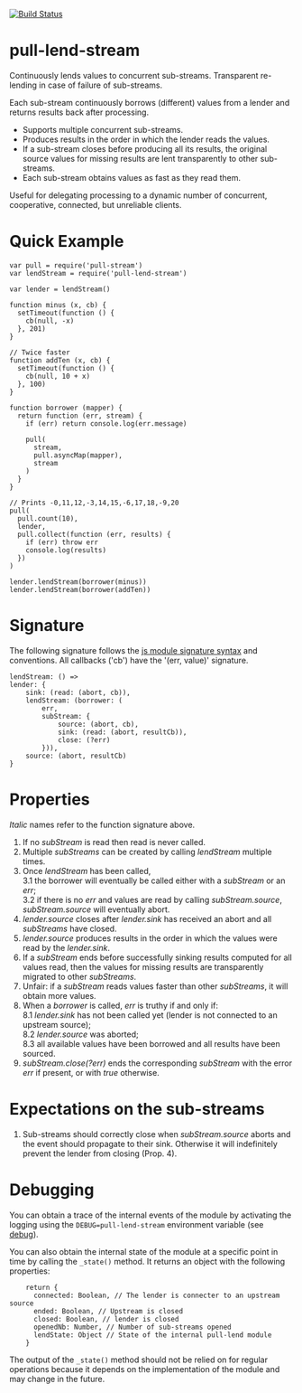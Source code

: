 [![Build Status](https://travis-ci.org/elavoie/pull-lend-stream.svg?branch=master)](https://travis-ci.org/elavoie/pull-lend-stream)

# pull-lend-stream

Continuously lends values to concurrent sub-streams. Transparent re-lending in case of failure of sub-streams.

Each sub-stream continuously borrows (different) values from a lender and returns results back after processing.

* Supports multiple concurrent sub-streams.
* Produces results in the order in which the lender reads the values.
* If a sub-stream closes before producing all its results, the original source
  values for missing results are lent transparently to other sub-streams.
* Each sub-stream obtains values as fast as they read them.

Useful for delegating processing to a dynamic number of concurrent,
cooperative, connected, but unreliable clients.

Quick Example
=============

    var pull = require('pull-stream')
    var lendStream = require('pull-lend-stream')
    
    var lender = lendStream()
    
    function minus (x, cb) {
      setTimeout(function () {
        cb(null, -x)
      }, 201)
    }
    
    // Twice faster
    function addTen (x, cb) {
      setTimeout(function () {
        cb(null, 10 + x)
      }, 100)
    }
    
    function borrower (mapper) {
      return function (err, stream) {
        if (err) return console.log(err.message)
    
        pull(
          stream,
          pull.asyncMap(mapper),
          stream
        )
      }
    }
    
    // Prints -0,11,12,-3,14,15,-6,17,18,-9,20
    pull(
      pull.count(10),
      lender,
      pull.collect(function (err, results) {
        if (err) throw err
        console.log(results)
      })
    )
    
    lender.lendStream(borrower(minus))
    lender.lendStream(borrower(addTen))


Signature
=========
    
The following signature follows the [js module signature
syntax](https://github.com/elavoie/js-module-signature-syntax) and conventions.
All callbacks ('cb') have the '(err, value)' signature.

    lendStream: () =>
    lender: {
        sink: (read: (abort, cb)),
        lendStream: (borrower: (
            err,
            subStream: {
                source: (abort, cb),
                sink: (read: (abort, resultCb)),
                close: (?err)
            })),
        source: (abort, resultCb)
    }


Properties
==========
*Italic* names refer to the function signature above.

1. If no *subStream* is read then read is never called.
2. Multiple *subStreams* can be created by calling *lendStream* multiple times.
3. Once *lendStream* has been called,  
  3.1 the borrower will eventually be called either with a *subStream* or 
    an *err*;  
  3.2 if there is no *err* and values are read by calling *subStream.source*, 
    *subStream.source* will eventually abort.
4. *lender.source* closes after *lender.sink* has received an abort and all
   *subStreams* have closed.
5. *lender.source* produces results in the order in which the values were
   read by the *lender.sink*.
6. If a *subStream* ends before successfully sinking results computed for all
   values read, then the values for missing results are transparently
   migrated to other *subStreams*.
7. Unfair: if a *subStream* reads values faster than other *subStreams*, it
   will obtain more values.
8. When a *borrower* is called, *err* is truthy if and only if:  
  8.1 *lender.sink* has not been called yet (lender is not connected to an
    upstream source);  
  8.2 *lender.source* was aborted;  
  8.3 all available values have been borrowed and all results have been sourced.
9. *subStream.close(?err)* ends the corresponding *subStream* with the error *err* if present, or with *true* otherwise.

Expectations on the sub-streams
===============================

1. Sub-streams should correctly close when *subStream.source* aborts and the
   event should propagate to their sink. Otherwise it will indefinitely prevent
   the lender from closing (Prop. 4).

Debugging
=========

You can obtain a trace of the internal events of the module by activating the logging using the `DEBUG=pull-lend-stream` environment variable (see [debug](http://npmjs.org/debug)).

You can also obtain the internal state of the module at a specific point in time by calling the `_state()` method. It returns an object with the following properties:
````
    return {
      connected: Boolean, // The lender is connecter to an upstream source
      ended: Boolean, // Upstream is closed
      closed: Boolean, // lender is closed
      openedNb: Number, // Number of sub-streams opened
      lendState: Object // State of the internal pull-lend module
    }

````

The output of the `_state()` method should not be relied on for regular operations because it depends on the implementation of the module and may change in the future.
